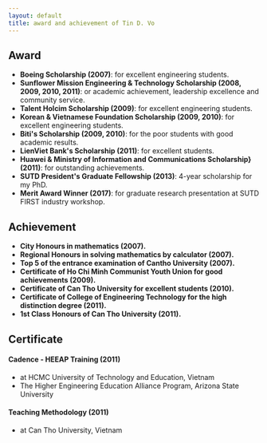 ```yaml
---
layout: default
title: award and achievement of Tin D. Vo
---
```


## Award  
- __Boeing Scholarship (2007)__: for excellent engineering students.  
- __Sunflower Mission Engineering & Technology Scholarship (2008, 2009, 2010, 2011)__: or academic achievement, leadership excellence and community service.  
- __Talent Holcim Scholarship (2009)__: for excellent engineering students.  
- __Korean & Vietnamese Foundation Scholarship (2009, 2010)__: for excellent engineering students.  
- __Biti's Scholarship (2009, 2010)__: for the poor students with good academic results.  
- __LienViet Bank's Scholarship (2011)__: for excellent students.  
- __Huawei & Ministry of Information and Communications Scholarship} (2011)__: for outstanding achievements.  
- __SUTD President's Graduate Fellowship (2013)__: 4-year scholarship for my PhD.  
- __Merit Award Winner (2017)__: for graduate research presentation at SUTD FIRST industry workshop.  

## Achievement
- __City Honours in mathematics (2007).__  
- __Regional Honours in solving mathematics by calculator (2007).__  
- __Top 5 of the entrance examination of Cantho University (2007).__  
- __Certificate of Ho Chi Minh Communist Youth Union for good achievements (2009).__  
- __Certificate of Can Tho University for excellent students (2010).__  
- __Certificate of College of Engineering Technology for the high distinction degree (2011).__  
- __1st Class Honours of Can Tho University (2011).__  

## Certificate
#### Cadence - HEEAP Training (2011)
- at HCMC University of Technology and Education, Vietnam  
- The Higher Engineering Education Alliance Program, Arizona State University  

#### Teaching Methodology (2011)  
- at Can Tho University, Vietnam  
